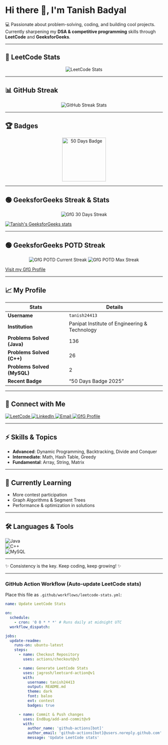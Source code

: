 # Hi there 👋, I'm Tanish Badyal

💻 Passionate about problem-solving, coding, and building cool projects.  
Currently sharpening my **DSA & competitive programming** skills through **LeetCode** and **GeeksforGeeks**.

---

## 🚀 LeetCode Stats

<p align="center">
  <img src="https://leetcard.jacoblin.cool/tanish24413?theme=dark&font=baloo&ext=contest" alt="LeetCode Stats" />
</p>

---

## 📊 GitHub Streak

<p align="center">
  <img src="https://github-readme-streak-stats.herokuapp.com/?user=tanishbadyal&theme=dark&hide_border=true" alt="GitHub Streak Stats"/>
</p>

---

## 🏆 Badges

<p align="center">
  <img src="https://assets.leetcode.com/static_assets/marketing/2024-50.gif" alt="50 Days Badge" width="140" height="140"/>
</p>

---

## 🟢 GeeksforGeeks Streak & Stats

<p align="center">
  <!-- GfG 30 Days Streak -->
  <img src="https://img.shields.io/badge/GfG-30%20Days%20Streak-1E7F3C?style=for-the-badge&logo=geeksforgeeks&logoColor=white" alt="GfG 30 Days Streak"/>
</p>

[![Tanish's GeeksforGeeks stats](https://geeks-for-geeks-stats-api.vercel.app/?userName=tanishshawld1&theme=dark&hide_border=false&hide_title=false&show_icons=true&icon_color=FFA116&bg_color=1E1E2F)](https://www.geeksforgeeks.org/user/tanishshawld1/)

---

## 🟢 GeeksforGeeks POTD Streak

<p align="center">
  <img src="https://img.shields.io/badge/Current%20POTD%20Streak-30%20Days-1E7F3C?style=for-the-badge&logo=geeksforgeeks&logoColor=white" alt="GfG POTD Current Streak"/>
  <img src="https://img.shields.io/badge/Max%20POTD%20Streak-45%20Days-1E7F3C?style=for-the-badge&logo=geeksforgeeks&logoColor=white" alt="GfG POTD Max Streak"/>
</p>

[Visit my GfG Profile](https://www.geeksforgeeks.org/user/tanishshawld1/)

---

## 📈 My Profile

| Stats | Details |
|---|---|
| **Username** | `tanish24413` |
| **Institution** | Panipat Institute of Engineering & Technology |
| **Problems Solved (Java)** | 136 |
| **Problems Solved (C++)** | 26 |
| **Problems Solved (MySQL)** | 2 |
| **Recent Badge** | “50 Days Badge 2025” |

---

## 🔗 Connect with Me

<p align="left">
  <a href="https://leetcode.com/u/tanish24413/" target="_blank">
    <img src="https://img.shields.io/badge/LeetCode-FFA116?style=for-the-badge&logo=leetcode&logoColor=black" alt="LeetCode"/>
  </a>
  <a href="https://www.linkedin.com/in/tanish-badyal-1099ab228" target="_blank">
    <img src="https://img.shields.io/badge/LinkedIn-0A66C2?style=for-the-badge&logo=linkedin&logoColor=white" alt="LinkedIn"/>
  </a>
  <a href="mailto:tanisharma2465@gmail.com" target="_blank">
    <img src="https://img.shields.io/badge/Email-D14836?style=for-the-badge&logo=gmail&logoColor=white" alt="Email"/>
  </a>
  <a href="https://www.geeksforgeeks.org/user/tanishshawld1/" target="_blank">
    <img src="https://img.shields.io/badge/GeeksforGeeks-1E7F3C?style=for-the-badge&logo=geeksforgeeks&logoColor=white" alt="GfG Profile"/>
  </a>
</p>

---

## ⚡ Skills & Topics

- **Advanced**: Dynamic Programming, Backtracking, Divide and Conquer  
- **Intermediate**: Math, Hash Table, Greedy  
- **Fundamental**: Array, String, Matrix  

---

## 🌱 Currently Learning

- More contest participation  
- Graph Algorithms & Segment Trees  
- Performance & optimization in solutions  

---

## 🛠️ Languages & Tools

![Java](https://img.shields.io/badge/Java-ED8B00?style=for-the-badge&logo=java&logoColor=white)  
![C++](https://img.shields.io/badge/C++-00599C?style=for-the-badge&logo=cplusplus&logoColor=white)  
![MySQL](https://img.shields.io/badge/MySQL-4479A1?style=for-the-badge&logo=mysql&logoColor=white)

---

✨ Consistency is the key. Keep coding, keep growing! ✨

---

### GitHub Action Workflow (Auto-update LeetCode stats)

Place this file as `.github/workflows/leetcode-stats.yml`:

```yaml
name: Update LeetCode Stats

on:
  schedule:
    - cron: '0 0 * * *' # Runs daily at midnight UTC
  workflow_dispatch:

jobs:
  update-readme:
    runs-on: ubuntu-latest
    steps:
      - name: Checkout Repository
        uses: actions/checkout@v3

      - name: Generate LeetCode Stats
        uses: jagrosh/leetcard-action@v1
        with:
          username: tanish24413
          output: README.md
          theme: dark
          font: baloo
          ext: contest
          badges: true

      - name: Commit & Push changes
        uses: EndBug/add-and-commit@v9
        with:
          author_name: 'github-actions[bot]'
          author_email: 'github-actions[bot]@users.noreply.github.com'
          message: 'Update LeetCode stats'
